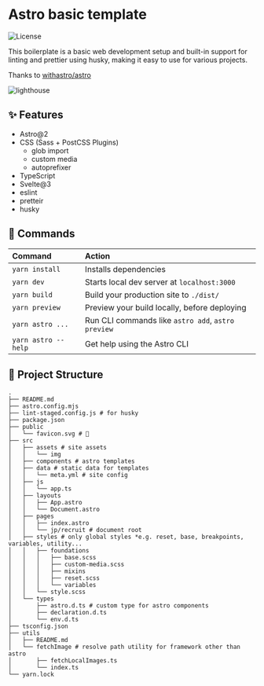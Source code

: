 # Astro basic template

![License](http://img.shields.io/badge/license-MIT-green.svg?style=flat)

This boilerplate is a basic web development setup and built-in support for linting and prettier using husky, making it easy to use for various projects.

Thanks to [withastro/astro](https://github.com/withastro/astro)

![lighthouse](https://user-images.githubusercontent.com/3760515/219935920-0b93b201-6f93-4416-8ab5-045b342e4499.png)

## ✨ Features

- Astro@2
- CSS (Sass + PostCSS Plugins)
  - glob import
  - custom media
  - autoprefixer
- TypeScript
- Svelte@3
- eslint
- pretteir
- husky

## 🧞 Commands

| Command                | Action                                             |
| :--------------------- | :------------------------------------------------- |
| `yarn install`         | Installs dependencies                              |
| `yarn dev`             | Starts local dev server at `localhost:3000`        |
| `yarn build`           | Build your production site to `./dist/`            |
| `yarn preview`         | Preview your build locally, before deploying       |
| `yarn astro ...`       | Run CLI commands like `astro add`, `astro preview` |
| `yarn astro --help`    | Get help using the Astro CLI                       |

## 🚀 Project Structure

```shell
.
├── README.md
├── astro.config.mjs
├── lint-staged.config.js # for husky
├── package.json
├── public
│   └── favicon.svg # 🚀
├── src
│   ├── assets # site assets
│   │   └── img
│   ├── components # astro templates
│   ├── data # static data for templates
│   │   └── meta.yml # site config
│   ├── js
│   │   └── app.ts
│   ├── layouts
│   │   ├── App.astro
│   │   └── Document.astro
│   ├── pages
│   │   ├── index.astro
│   │   └── jp/recruit # document root
│   ├── styles # only global styles *e.g. reset, base, breakpoints, variables, utility...
│   │   ├── foundations
│   │   │   ├── base.scss
│   │   │   ├── custom-media.scss
│   │   │   ├── mixins
│   │   │   ├── reset.scss
│   │   │   └── variables
│   │   └── style.scss
│   └── types
│       ├── astro.d.ts # custom type for astro components
│       ├── declaration.d.ts
│       └── env.d.ts
├── tsconfig.json
├── utils
│   ├── README.md
│   └── fetchImage # resolve path utility for framework other than astro
│       ├── fetchLocalImages.ts
│       └── index.ts
└── yarn.lock
```
